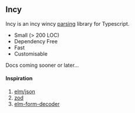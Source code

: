## Incy 

Incy is an incy wincy [parsing](https://lexi-lambda.github.io/blog/2019/11/05/parse-don-t-validate/) library for Typescript.

- Small (> 200 LOC) 
- Dependency Free
- Fast
- Customisable

Docs coming sooner or later...

#### Inspiration
1. [elm/json](https://github.com/elm/json)
2. [zod](https://github.com/colinhacks/zod)
3. [elm-form-decoder](https://github.com/arowM/elm-form-decoder)

